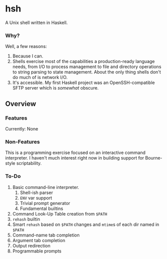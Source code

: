 # hsh
A Unix shell written in Haskell.

### Why?
Well, a few reasons:

1. Because I can.
2. Shells exercise most of the capabilities a production-ready language needs, from I/O to process management to file and directory operations to string parsing to state management. About the only thing shells don't do much of is network I/O.
3. It's accessible. My first Haskell project was an OpenSSH-compatible SFTP server which is _somewhat_ obscure.

## Overview

### Features
Currently: None

### Non-Features
This is a programming exercise focused on an interactive command interpreter. I haven't much interest right now in building support for Bourne-style scriptability.

### To-Do
1. Basic command-line interpreter.
	1. Shell-ish parser
	1. `ENV` var support
	1. Trivial prompt generator
	1. Fundamental builtins
1. Command Look-Up Table creation from `$PATH`
1. `rehash` builtin
1. Smart `rehash` based on `$PATH` changes and `mtime`s of each dir named in `$PATH`
1. Command-name tab completion
1. Argument tab completion
1. Output redirection
1. Programmable prompts